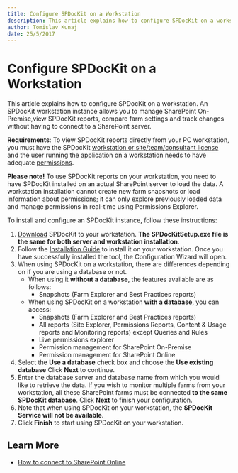 ```yaml
---
title: Configure SPDocKit on a Workstation
description: This article explains how to configure SPDocKit on a workstation.
author: Tomislav Kunaj
date: 25/5/2017
---
```


# Configure SPDocKit on a Workstation

This article explains how to configure SPDocKit on a workstation. An SPDocKit workstation instance allows you to manage SharePoint On-Premise,view SPDocKit reports, compare farm settings and track changes without having to connect to a SharePoint server.

**Requirements**: To view SPDocKit reports directly from your PC workstation, you must have the SPDocKit [workstation or site/team/consultant license](https://www.spdockit.com/orders/) and the user running the application on a workstation needs to have adequate [permissions](https://github.com/SysKitTeam/docs-spdockit/tree/8b06dc9182659a72e14285486dc7b3af590ff348/requirements/sharepoint-on-premises-user-permissions-requirements/README.md).

**Please note!** To use SPDocKit reports on your workstation, you need to have SPDocKit installed on an actual SharePoint server to load the data. A workstation installation cannot create new farm snapshots or load information about permissions; it can only explore previously loaded data and manage permissions in real-time using Permissions Explorer.

To install and configure an SPDocKit instance, follow these instructions:

1. [Download](https://www.spdockit.com/downloads/) SPDocKit to your workstation. **The SPDocKitSetup.exe file is the same for both server and workstation installation**.
2. Follow the [Installation Guide](../installation/installation-guide.md) to install it on your workstation. Once you have successfully installed the tool, the Configuration Wizard will open.
3. When using SPDocKit on a workstation, there are differences depending on if you are using a database or not.
   * When using it **without a database**, the features available are as follows:
     * Snapshots \(Farm Explorer and Best Practices reports\)
   * When using SPDocKit on a workstation **with a database**, you can access:
     * Snapshots \(Farm Explorer and Best Practices reports\)
     * All reports \(Site Explorer, Permissions Reports, Content & Usage reports and Monitoring reports\) except Queries and Rules
     * Live permissions explorer
     * Permission management for SharePoint On-Premise
     * Permission management for SharePoint Online
4. Select the **Use a database** check box and choose the **Use existing database** Click **Next** to continue.
5. Enter the database server and database name from which you would like to retrieve the data. If you wish to monitor multiple farms from your workstation, all these SharePoint farms must be connected **to the same SPDocKit database**. Click **Next** to finish your configuration.
6. Note that when using SPDocKit on your workstation, the **SPDocKit Service will not be available**.
7. Click **Finish** to start using SPDocKit on your workstation.

## Learn More

* [How to connect to SharePoint Online](../spdockit-spo/connect-to-spo.md)

